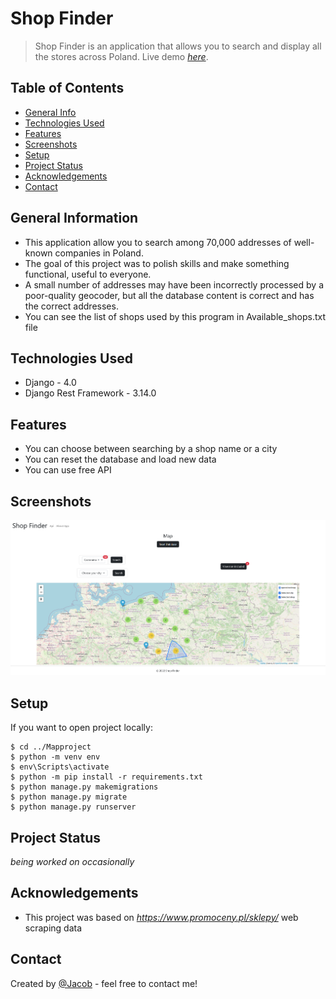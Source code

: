 # Shop Finder
> Shop Finder is an application that allows you to search and display all the stores across Poland.
> Live demo [_here_](https://shopfinderr.herokuapp.com). 

## Table of Contents
* [General Info](#general-information)
* [Technologies Used](#technologies-used)
* [Features](#features)
* [Screenshots](#screenshots)
* [Setup](#setup)
* [Project Status](#project-status)
* [Acknowledgements](#acknowledgements)
* [Contact](#contact)


## General Information
- This application allow you to search among 70,000 addresses of well-known companies in Poland.
- The goal of this project was to polish skills and make something functional, useful to everyone.
- A small number of addresses may have been incorrectly processed by a poor-quality geocoder, but all the database content is correct and has the correct addresses.
- You can see the list of shops used by this program in Available_shops.txt file

## Technologies Used
- Django - 4.0
- Django Rest Framework - 3.14.0


## Features
- You can choose between searching by a shop name or a city
- You can reset the database and load new data
- You can use free API


## Screenshots
![Example screenshot](static/images/example_screenshot.png)


## Setup
If you want to open project locally: 

```
$ cd ../Mapproject
$ python -m venv env 
$ env\Scripts\activate
$ python -m pip install -r requirements.txt
$ python manage.py makemigrations
$ python manage.py migrate
$ python manage.py runserver
```


## Project Status
_being worked on occasionally_ 


## Acknowledgements
- This project was based on _https://www.promoceny.pl/sklepy/_ web scraping data


## Contact
Created by [@Jacob](mailto:jwis02202@gmail.com) - feel free to contact me!
